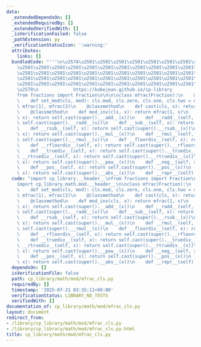 ```yaml
---
data:
  _extendedDependsOn: []
  _extendedRequiredBy: []
  _extendedVerifiedWith: []
  _isVerificationFailed: false
  _pathExtension: py
  _verificationStatusIcon: ':warning:'
  attributes:
    links: []
  bundledCode: "'''\n\u257A\u2501\u2501\u2501\u2501\u2501\u2501\u2501\u2501\u2501\u2501\
    \u2501\u2501\u2501\u2501\u2501\u2501\u2501\u2501\u2501\u2501\u2501\u2501\u2501\
    \u2501\u2501\u2501\u2501\u2501\u2501\u2501\u2501\u2501\u2501\u2501\u2501\u2501\
    \u2501\u2501\u2501\u2501\u2501\u2501\u2501\u2501\u2501\u2501\u2501\u2501\u2501\
    \u2501\u2501\u2501\u2501\u2501\u2501\u2501\u2501\u2501\u2501\u2501\u2501\u2501\
    \u2578\n             https://kobejean.github.io/cp-library               \n'''\n\
    from fractions import Fraction\n\n\n\nclass mfrac(Fraction):\n    @classmethod\n\
    \    def set_mod(cls, mod): cls.mod, cls.zero, cls.one, cls.two = mod, mfrac(0),\
    \ mfrac(1), mfrac(2)\n    @classmethod\n    def cast(cls, x): return mfrac(x)\n\
    \    @classmethod\n    def mod_inv(cls, x): return mfrac(1, x)\n    def __add__(self,\
    \ x): return self.cast(super().__add__(x))\n    def __radd__(self, x): return\
    \ self.cast(super().__radd__(x))\n    def __sub__(self, x): return self.cast(super().__sub__(x))\n\
    \    def __rsub__(self, x): return self.cast(super().__rsub__(x))\n    def __mul__(self,\
    \ x): return self.cast(super().__mul__(x))\n    def __rmul__(self, x): return\
    \ self.cast(super().__rmul__(x))\n    def __floordiv__(self, x): return self.cast(super().__floordiv__(x))\n\
    \    def __rfloordiv__(self, x): return self.cast(super().__rfloordiv__(x))\n\
    \    def __truediv__(self, x): return self.cast(super().__truediv__(x))\n    def\
    \ __rtruediv__(self, x): return self.cast(super().__rtruediv__(x))\n    def __pow__(self,\
    \ x): return self.cast(super().__pow__(x))\n    def __neg__(self, x): return self.cast(super().__neg__(x))\n\
    \    def __pos__(self, x): return self.cast(super().__pos__(x))\n    def __abs__(self,\
    \ x): return self.cast(super().__abs__(x))\n    def __repr__(self): return super().__str__()\n"
  code: "import cp_library.__header__\nfrom fractions import Fraction\nimport cp_library.math.__header__\n\
    import cp_library.math.mod.__header__\n\nclass mfrac(Fraction):\n    @classmethod\n\
    \    def set_mod(cls, mod): cls.mod, cls.zero, cls.one, cls.two = mod, mfrac(0),\
    \ mfrac(1), mfrac(2)\n    @classmethod\n    def cast(cls, x): return mfrac(x)\n\
    \    @classmethod\n    def mod_inv(cls, x): return mfrac(1, x)\n    def __add__(self,\
    \ x): return self.cast(super().__add__(x))\n    def __radd__(self, x): return\
    \ self.cast(super().__radd__(x))\n    def __sub__(self, x): return self.cast(super().__sub__(x))\n\
    \    def __rsub__(self, x): return self.cast(super().__rsub__(x))\n    def __mul__(self,\
    \ x): return self.cast(super().__mul__(x))\n    def __rmul__(self, x): return\
    \ self.cast(super().__rmul__(x))\n    def __floordiv__(self, x): return self.cast(super().__floordiv__(x))\n\
    \    def __rfloordiv__(self, x): return self.cast(super().__rfloordiv__(x))\n\
    \    def __truediv__(self, x): return self.cast(super().__truediv__(x))\n    def\
    \ __rtruediv__(self, x): return self.cast(super().__rtruediv__(x))\n    def __pow__(self,\
    \ x): return self.cast(super().__pow__(x))\n    def __neg__(self, x): return self.cast(super().__neg__(x))\n\
    \    def __pos__(self, x): return self.cast(super().__pos__(x))\n    def __abs__(self,\
    \ x): return self.cast(super().__abs__(x))\n    def __repr__(self): return super().__str__()"
  dependsOn: []
  isVerificationFile: false
  path: cp_library/math/mod/mfrac_cls.py
  requiredBy: []
  timestamp: '2025-07-21 03:35:11+09:00'
  verificationStatus: LIBRARY_NO_TESTS
  verifiedWith: []
documentation_of: cp_library/math/mod/mfrac_cls.py
layout: document
redirect_from:
- /library/cp_library/math/mod/mfrac_cls.py
- /library/cp_library/math/mod/mfrac_cls.py.html
title: cp_library/math/mod/mfrac_cls.py
---
```

